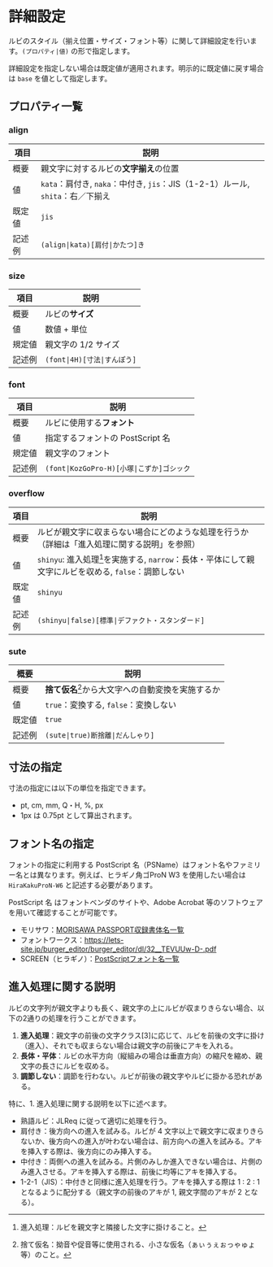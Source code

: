 # 詳細設定
ルビのスタイル（揃え位置・サイズ・フォント等）に関して詳細設定を行います。`(プロパティ|値)` の形で指定します。  

詳細設定を指定しない場合は既定値が適用されます。明示的に既定値に戻す場合は `base` を値として指定します。

## プロパティ一覧

### align

|項目|説明|
|---|---|
|概要|親文字に対するルビの**文字揃え**の位置|
|値|`kata`：肩付き, `naka`：中付き, `jis`：JIS（1-2-1）ルール, `shita`：右／下揃え|
|既定値|`jis`|
|記述例|`(align\|kata)[肩付\|かたつ]き`|

### size

|項目|説明|
|---|---|
|概要|ルビの**サイズ**|
|値|数値 + 単位|
|規定値|親文字の 1/2 サイズ|
|記述例|`(font\|4H)[寸法\|すんぽう]`|

### font

|項目|説明|
|---|---|
|概要|ルビに使用する**フォント**|
|値|指定するフォントの PostScript 名|
|規定値|親文字のフォント|
|記述例|`(font\|KozGoPro-H)[小塚\|こずか]ゴシック`|

### overflow

|項目|説明|
|---|---|
|概要|ルビが親文字に収まらない場合にどのような処理を行うか（詳細は「進入処理に関する説明」を参照）|
|値|`shinyu`: 進入処理[^shinyu]を実施する, `narrow`：長体・平体にして親文字にルビを収める, `false`：調節しない|
|既定値|`shinyu`|
|記述例|`(shinyu\|false)[標準\|デファクト・スタンダード]`|

### sute

|概要|説明|
|---|---|
|概要|**捨て仮名**[^sutegana]から大文字への自動変換を実施するか|
|値|`true`：変換する, `false`：変換しない|
|既定値|`true`|
|記述例|`(sute\|true)断捨離\|だんしゃり]`|

## 寸法の指定
寸法の指定には以下の単位を指定できます。
- pt, cm, mm, Q・H, %, px
- 1px は 0.75pt として算出されます。

## フォント名の指定
フォントの指定に利用する PostScript 名（PSName）はフォント名やファミリー名とは異なります。例えば、ヒラギノ角ゴProN W3 を使用したい場合は `HiraKakuProN-W6` と記述する必要があります。

PostScript 名 はフォントベンダのサイトや、Adobe Acrobat 等のソフトウェアを用いて確認することが可能です。

- モリサワ：[MORISAWA PASSPORT収録書体名一覧](https://www.morisawa.co.jp/support/download/3697)
- フォントワークス：https://lets-site.jp/burger_editor/burger_editor/dl/32__TEVUUw-D-.pdf
- SCREEN（ヒラギノ）：[PostScriptフォント名一覧](https://www.screen.co.jp/ga_product/sento/support/QA/ss_psname.html)

## 進入処理に関する説明
ルビの文字列が親文字よりも長く、親文字の上にルビが収まりきらない場合、以下の2通りの処理を行うことができます。

1. **進入処理**：親文字の前後の文字クラス[3]に応じて、ルビを前後の文字に掛け（進入）、それでも収まらない場合は親文字の前後にアキを入れる。
2. **長体・平体**：ルビの水平方向（縦組みの場合は垂直方向）の縮尺を縮め、親文字の長さにルビを収める。
3. **調節しない**：調節を行わない。ルビが前後の親文字やルビに掛かる恐れがある。

特に、1. 進入処理に関する説明を以下に述べます。

- 熟語ルビ：JLReq に従って適切に処理を行う。
- 肩付き：後方向への進入を試みる。ルビが 4 文字以上で親文字に収まりきらないか、後方向への進入が叶わない場合は、前方向への進入を試みる。アキを挿入する際は、後方向にのみ挿入する。
- 中付き：両側への進入を試みる。片側のみしか進入できない場合は、片側のみ進入させる。アキを挿入する際は、前後に均等にアキを挿入する。
- 1-2-1（JIS）：中付きと同様に進入処理を行う。アキを挿入する際は 1 : 2 : 1 となるように配分する（親文字の前後のアキが 1, 親文字間のアキが 2 となる）。

[^shinyu]: 進入処理：ルビを親文字と隣接した文字に掛けること。
[^sutegana]: 捨て仮名：拗音や促音等に使用される、小さな仮名（ぁぃぅぇぉっゃゅょ等）のこと。
